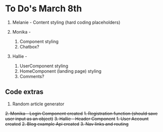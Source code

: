 # To Do's March 8th ###
1. Melanie - Content styling (hard coding placeholders)

2. Monika - 
    1. Component styling
    2. Chatbox?
3. Hallie - 
    1. UserComponent styling 
    2. HomeComponent (landing page) styling 
    3. Comments?

## Code extras
1. Random article generator


~~2. Monika - Login Component created~~
   ~~1. Registration function (should save user input as an object)~~
~~3. Hallie - Header Component~~ 
    ~~1. User Account created~~
    ~~2. Blog example Api created~~
    ~~3. Nav links and routing~~
